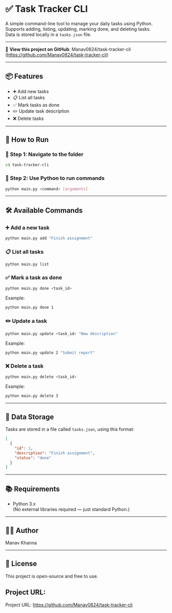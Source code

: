 
# ✅ Task Tracker CLI

A simple command-line tool to manage your daily tasks using Python.  
Supports adding, listing, updating, marking done, and deleting tasks.  
Data is stored locally in a `tasks.json` file.

---

🔗 **View this project on GitHub**: Manav0824/task-tracker-cli (https://github.com/Manav0824/task-tracker-cli)

---

## 📦 Features

- ➕ Add new tasks
- 📋 List all tasks
- ✅ Mark tasks as done
- ✏️ Update task description
- ❌ Delete tasks

---

## 🚀 How to Run

### 🔧 Step 1: Navigate to the folder

```bash
cd task-tracker-cli
```

### 🐍 Step 2: Use Python to run commands

```bash
python main.py <command> [arguments]
```

---

## 🛠️ Available Commands

### ➕ Add a new task
```bash
python main.py add "Finish assignment"
```

### 📋 List all tasks
```bash
python main.py list
```

### ✅ Mark a task as done
```bash
python main.py done <task_id>
```
Example:
```bash
python main.py done 1
```

### ✏️ Update a task
```bash
python main.py update <task_id> "New description"
```
Example:
```bash
python main.py update 2 "Submit report"
```

### ❌ Delete a task
```bash
python main.py delete <task_id>
```
Example:
```bash
python main.py delete 3
```

---

## 📁 Data Storage

Tasks are stored in a file called `tasks.json`, using this format:
```json
[
  {
    "id": 1,
    "description": "Finish assignment",
    "status": "done"
  }
]
```

---

## 📚 Requirements

- Python 3.x  
(No external libraries required — just standard Python.)

---

## 👨‍💻 Author

Manav Khanna  


---

## 📜 License

This project is open-source and free to use.
## Project URL:
Project URL: https://github.com/Manav0824/task-tracker-cli



